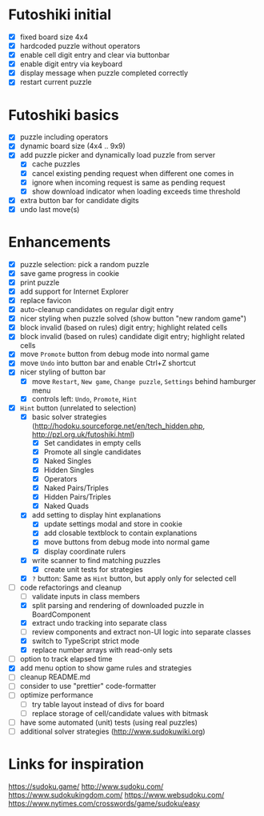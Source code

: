 # Futoshiki initial

- [x] fixed board size 4x4
- [x] hardcoded puzzle without operators
- [x] enable cell digit entry and clear via buttonbar
- [x] enable digit entry via keyboard
- [x] display message when puzzle completed correctly
- [x] restart current puzzle

# Futoshiki basics

- [x] puzzle including operators
- [x] dynamic board size (4x4 .. 9x9)
- [x] add puzzle picker and dynamically load puzzle from server
  - [x] cache puzzles
  - [x] cancel existing pending request when different one comes in
  - [x] ignore when incoming request is same as pending request
  - [x] show download indicator when loading exceeds time threshold
- [x] extra button bar for candidate digits
- [x] undo last move(s)

# Enhancements

- [x] puzzle selection: pick a random puzzle
- [x] save game progress in cookie
- [x] print puzzle
- [x] add support for Internet Explorer
- [x] replace favicon
- [x] auto-cleanup candidates on regular digit entry
- [x] nicer styling when puzzle solved (show button "new random game")
- [x] block invalid (based on rules) digit entry; highlight related cells
- [x] block invalid (based on rules) candidate digit entry; highlight related cells
- [x] move `Promote` button from debug mode into normal game
- [x] move `Undo` into button bar and enable Ctrl+Z shortcut
- [x] nicer styling of button bar
  - [x] move `Restart`, `New game`, `Change puzzle`, `Settings` behind hamburger menu
  - [x] controls left: `Undo`, `Promote`, `Hint`
- [x] `Hint` button (unrelated to selection)
  - [x] basic solver strategies (http://hodoku.sourceforge.net/en/tech_hidden.php, http://pzl.org.uk/futoshiki.html)
    - [x] Set candidates in empty cells
    - [x] Promote all single candidates
    - [x] Naked Singles
    - [x] Hidden Singles
    - [x] Operators
    - [x] Naked Pairs/Triples
    - [x] Hidden Pairs/Triples
    - [x] Naked Quads
  - [x] add setting to display hint explanations
    - [x] update settings modal and store in cookie
    - [x] add closable textblock to contain explanations
    - [x] move buttons from debug mode into normal game
    - [x] display coordinate rulers
  - [x] write scanner to find matching puzzles
    - [x] create unit tests for strategies
  - [x] `?` button: Same as `Hint` button, but apply only for selected cell
- [ ] code refactorings and cleanup
  - [ ] validate inputs in class members
  - [x] split parsing and rendering of downloaded puzzle in BoardComponent
  - [x] extract undo tracking into separate class
  - [ ] review components and extract non-UI logic into separate classes
  - [x] switch to TypeScript strict mode
  - [x] replace number arrays with read-only sets
- [ ] option to track elapsed time
- [x] add menu option to show game rules and strategies
- [ ] cleanup README.md
- [ ] consider to use "prettier" code-formatter
- [ ] optimize performance
  - [ ] try table layout instead of divs for board
  - [ ] replace storage of cell/candidate values with bitmask
- [ ] have some automated (unit) tests (using real puzzles)
- [ ] additional solver strategies (http://www.sudokuwiki.org)

# Links for inspiration

https://sudoku.game/
http://www.sudoku.com/
https://www.sudokukingdom.com/
https://www.websudoku.com/
https://www.nytimes.com/crosswords/game/sudoku/easy
